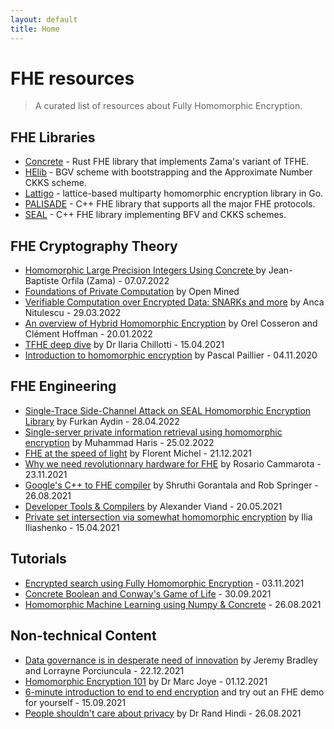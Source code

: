 ```yaml
---
layout: default
title: Home
---
```


# FHE resources
> A curated list of resources about Fully Homomorphic Encryption.

## FHE Libraries
- <a href="https://github.com/zama-ai/concrete">Concrete</a> - Rust FHE library that implements Zama's variant of TFHE.
- <a href="https://github.com/HomEnc/HElib">HElib</a> - BGV scheme with bootstrapping and the Approximate Number CKKS scheme.
- <a href="https://github.com/ldsec/lattigo">Lattigo</a> - lattice-based multiparty homomorphic encryption library in Go.
- <a href="https://palisade-crypto.org/software-library/">PALISADE</a> - C++ FHE library that supports all the major FHE protocols.
- <a href="https://github.com/microsoft/SEAL">SEAL</a> - C++ FHE library implementing BFV and CKKS schemes.


## FHE Cryptography Theory
- <a href="https://fhe.org/talks/homomorphic-large-precision-integers-using-concrete" target="_blank">Homomorphic Large Precision Integers Using Concrete
</a> by Jean-Baptiste Orfila (Zama) - 07.07.2022
- <a href="https://courses.openmined.org/courses/foundations-of-private-computation" target="_blank">Foundations of Private Computation</a> by Open Mined
- <a href="https://fhe.org/talks/verifiable-computation-over-encrypted-data" target="_blank">Verifiable Computation over Encrypted Data: SNARKs and more</a> by Anca Nitulescu - 29.03.2022
- <a href="https://fhe.org/talks/hybrid-homomorphic-encryption-by-orel-cosseron-and-clement-hoffmann" target="_blank">An overview of Hybrid Homomorphic Encryption</a> by Orel Cosseron and Clément Hoffman - 20.01.2022
- <a href="/talks/tfhe-deep-dive-by-ilaria-chillotti" target="_blank">TFHE deep dive</a> by Dr Ilaria Chillotti - 15.04.2021
- <a href="/talks/introduction-to-fhe-by-pascal-paillier" target="_blank">Introduction to homomorphic encryption</a> by Pascal Paillier - 04.11.2020

## FHE Engineering
- <a href="https://fhe.org/talks/Single-Trace-Side-Channel-Attack-on-SEAL-Homomorphic-Encryption-Library">Single-Trace Side-Channel Attack on SEAL Homomorphic Encryption Library</a> by Furkan Aydin - 28.04.2022
- <a href="https://fhe.org/talks/single-server-private-information-retrieval-using-homomorphic-encryption">Single-server private information retrieval using homomorphic encryption</a> by Muhammad Haris - 25.02.2022
- <a href="https://fhe.org/talks/fhe-at-the-speed-of-light">FHE at the speed of light</a> by Florent Michel - 21.12.2021
- <a href="https://fhe.org/talks/why-we-need-revolutionary-hardware-for-fhe">Why we need revolutionnary hardware for FHE</a> by Rosario Cammarota - 23.11.2021
- <a href="/talks/googles-c-to-fhe-transpiler-by-shruthi-gorantala-and-rob-springer" target="_blank">Google's C++ to FHE compiler</a> by Shruthi Gorantala and Rob Springer - 26.08.2021
- <a href="/talks/fhe-development-tools-by-alexander-viand" target="_blank">Developer Tools & Compilers</a> by Alexander Viand - 20.05.2021
- <a href="https://fhe.org/talks/private-set-intersection">Private set intersection via somewhat homomorphic encryption</a> by Ilia Iliashenko - 15.04.2021

## Tutorials
- <a href="https://medium.com/optalysys/encrypted-search-using-fully-homomorphic-encryption-4431e987ba40">Encrypted search using Fully Homomorphic Encryption</a> - 03.11.2021
- <a href="https://medium.com/p/f2bcfd614131/">Concrete Boolean and Conway's Game of Life</a> - 30.09.2021
- <a href="/talks/running-numpy-programs-homomorphically-by-rand-hindi-ayoub-benaissa-and-samuel-tap" target="">Homomorphic Machine Learning using Numpy & Concrete</a> - 26.08.2021

## Non-technical Content
- <a href="https://www.zama.ai/post/data-governance-is-in-desperate-need-of-innovation">Data governance is in desperate need of innovation</a> by Jeremy Bradley and Lorrayne Porciuncula - 22.12.2021
- <a href="https://www.zama.ai/post/homomorphic-encryption-101">Homomorphic Encryption 101</a> by Dr Marc Joye - 01.12.2021
- <a href="https://6min.zama.ai/" target="_blank">6-minute introduction to end to end encryption</a> and try out an FHE demo for yourself - 15.09.2021
- <a href="https://www.zama.ai/post/people-should-not-care-about-privacy" target="_blank">People shouldn't care about privacy</a> by Dr Rand Hindi - 26.08.2021 
